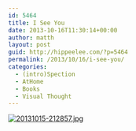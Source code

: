 ```yaml
---
id: 5464
title: I See You
date: 2013-10-16T11:30:14+00:00
author: matth
layout: post
guid: http://hippeelee.com/?p=5464
permalink: /2013/10/16/i-see-you/
categories:
  - (intro)Spection
  - AtHome
  - Books
  - Visual Thought
---
```

[<img src="http://localhost/wp-content/uploads/2013/10/20131015-212857.jpg" alt="20131015-212857.jpg" class="alignnone size-full" />](http://localhost/wp-content/uploads/2013/10/20131015-212857.jpg)